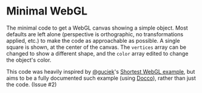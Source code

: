 # Minimal WebGL

The minimal code to get a WebGL canvas showing a simple object.
Most defaults are left alone
  (perspective is orthographic, no transformations applied, etc.)
  to make the code as approachable as possible.
A single square is shown, at the center of the canvas.
  The `vertices` array can be changed to show a different shape,
  and the `color` array edited to change the object's color.

This code was heavily inspired by [@guciek](https://github.com/guciek)'s
[Shortest WebGL example](https://sites.google.com/site/progyumming/javascript/shortest-webgl),
but aims to be a fully documented such example (using [Docco](http://jashkenas.github.io/docco/)),
rather than just the code. (Issue #2)

